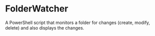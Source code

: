 # FolderWatcher
A PowerShell script that monitors a folder for changes (create, modify, delete) and also displays the changes.
